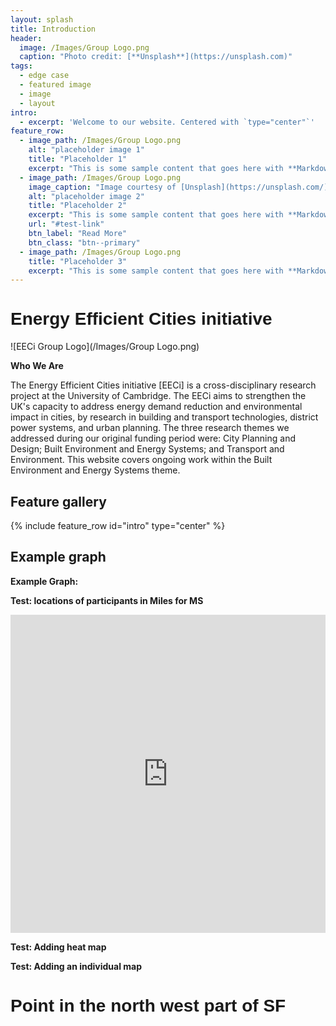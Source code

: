 ```yaml
---
layout: splash
title: Introduction
header:
  image: /Images/Group Logo.png
  caption: "Photo credit: [**Unsplash**](https://unsplash.com)"
tags:
  - edge case
  - featured image
  - image
  - layout
intro: 
  - excerpt: 'Welcome to our website. Centered with `type="center"`'
feature_row:
  - image_path: /Images/Group Logo.png
    alt: "placeholder image 1"
    title: "Placeholder 1"
    excerpt: "This is some sample content that goes here with **Markdown** formatting."
  - image_path: /Images/Group Logo.png
    image_caption: "Image courtesy of [Unsplash](https://unsplash.com/)"
    alt: "placeholder image 2"
    title: "Placeholder 2"
    excerpt: "This is some sample content that goes here with **Markdown** formatting."
    url: "#test-link"
    btn_label: "Read More"
    btn_class: "btn--primary"
  - image_path: /Images/Group Logo.png
    title: "Placeholder 3"
    excerpt: "This is some sample content that goes here with **Markdown** formatting."
---
```


# Energy Efficient Cities initiative

![EECi Group Logo](/Images/Group Logo.png)

**Who We Are**

The Energy Efficient Cities initiative [EECi] is a cross-disciplinary research project at the University of Cambridge. The EECi aims to strengthen the UK's capacity to address energy demand reduction and environmental impact in cities, by research in building and transport technologies, district power systems, and urban planning. The three research themes we addressed during our original funding period were: City Planning and Design; Built Environment and Energy Systems; and Transport and Environment. This website covers ongoing work within the Built Environment and Energy Systems theme.


## Feature gallery

{% include feature_row id="intro" type="center" %}


## Example graph
<b>Example Graph: </b>

<!-- Create object within webpage called example_object -->
<div id="example_object">
</div>
<!-- Call library -->
<script src="https://d3js.org/d3.v6.min.js"></script>

<!-- Script that contains a visualisation -->
<script>
const data = Object.values({
  "LINE1": [
    10,
    11,
    12,
    15
  ],
  "LINE2": [
    21,
    22,
    23,
    32
  ],
  "LINE3": [
    11,
    12,
    13,
    15
  ]
});

var line = d3.line()
  .x((d, i) => x(i))
  .y((d) => y(d));

// set the dimensions and margins of the graph
var margin = {
    top: 50,
    right: 100,
    bottom: 130,
    left: 120
  },
  width = 900 - margin.left - margin.right,
  height = 400 - margin.top - margin.bottom;

// append the svg object to the body of the page
var svg = d3.select("#example_object")
  .append("svg")
  .attr("width", width + margin.left + margin.right)
  .attr("height", height + margin.top + margin.bottom)
  .append("g")
  .attr("transform", `translate(${margin.left}, ${margin.top})`);

// Add X axis
var x = d3.scaleLinear()
  .domain([0, d3.max(data, (d) => d.length)])
  .range([0, width]);

svg.append("g")
  .attr("transform", "translate(0," + height + ")")
  .call(d3.axisBottom(x).ticks(5));

// Add Y axis
// I need help in this area, how can I get the min and max values set in the domain?
var y = d3.scaleLinear()
  .domain([0, d3.max(data, (d) => Math.max(...d))])
  .range([height, 0]);

svg.append("g")
  .call(d3.axisLeft(y));

// Draw the line
// I need help in this area, how can I get the lines plotted, js gives error in this!
svg.selectAll(".line")
  .data(data)
  .enter()
  .append("path")
  .attr("fill", "none")
  .attr("stroke", "black")
  .attr("stroke-width", 1.5)
  .attr("d", (d) => line(d));

</script>


**Test: locations of participants in Miles for MS**

<iframe title="Participants in Miles for MS" aria-label="chart" id="datawrapper-chart-OEM92" src="https://datawrapper.dwcdn.net/OEM92/1/" scrolling="no" frameborder="0" style="width: 0; min-width: 100% !important; border: none;" height="509"></iframe>
<script type="text/javascript">!function(){"use strict";window.addEventListener("message",(function(a){if(void 0!==a.data["datawrapper-height"])for(var e in a.data["datawrapper-height"]){var t=document.getElementById("datawrapper-chart-"+e)||document.querySelector("iframe[src*='"+e+"']");t&&(t.style.height=a.data["datawrapper-height"][e]+"px")}}))}();
</script>

**Test: Adding heat map**

<!DOCTYPE html>
<meta charset="utf-8">

<!-- Load d3.js -->
<script src="https://d3js.org/d3.v4.js"></script>

<!-- Create a div where the graph will take place -->
<div id="my_dataviz"></div>

<!-- Load color palettes -->
<script src="https://d3js.org/d3-scale-chromatic.v1.min.js"></script>


<script>

// set the dimensions and margins of the graph
var margin = {top: 80, right: 25, bottom: 30, left: 40},
  width = 450 - margin.left - margin.right,
  height = 450 - margin.top - margin.bottom;

// append the svg object to the body of the page
var svg = d3.select("#my_dataviz")
.append("svg")
  .attr("width", width + margin.left + margin.right)
  .attr("height", height + margin.top + margin.bottom)
.append("g")
  .attr("transform",
        "translate(" + margin.left + "," + margin.top + ")");

//Read the data
d3.csv("https://raw.githubusercontent.com/holtzy/D3-graph-gallery/master/DATA/heatmap_data.csv", function(data) {

  // Labels of row and columns -> unique identifier of the column called 'group' and 'variable'
  var myGroups = d3.map(data, function(d){return d.group;}).keys()
  var myVars = d3.map(data, function(d){return d.variable;}).keys()

  // Build X scales and axis:
  var x = d3.scaleBand()
    .range([ 0, width ])
    .domain(myGroups)
    .padding(0.05);
  svg.append("g")
    .style("font-size", 15)
    .attr("transform", "translate(0," + height + ")")
    .call(d3.axisBottom(x).tickSize(0))
    .select(".domain").remove()

  // Build Y scales and axis:
  var y = d3.scaleBand()
    .range([ height, 0 ])
    .domain(myVars)
    .padding(0.05);
  svg.append("g")
    .style("font-size", 15)
    .call(d3.axisLeft(y).tickSize(0))
    .select(".domain").remove()

  // Build color scale
  var myColor = d3.scaleSequential()
    .interpolator(d3.interpolateInferno)
    .domain([1,100])

  // create a tooltip
  var tooltip = d3.select("#my_dataviz")
    .append("div")
    .style("opacity", 0)
    .attr("class", "tooltip")
    .style("background-color", "white")
    .style("border", "solid")
    .style("border-width", "2px")
    .style("border-radius", "5px")
    .style("padding", "5px")

  // Three function that change the tooltip when user hover / move / leave a cell
  var mouseover = function(d) {
    tooltip
      .style("opacity", 1)
    d3.select(this)
      .style("stroke", "black")
      .style("opacity", 1)
  }
  var mousemove = function(d) {
    tooltip
      .html("The exact value of<br>this cell is: " + d.value)
      .style("left", (d3.mouse(this)[0]+70) + "px")
      .style("top", (d3.mouse(this)[1]) + "px")
  }
  var mouseleave = function(d) {
    tooltip
      .style("opacity", 0)
    d3.select(this)
      .style("stroke", "none")
      .style("opacity", 0.8)
  }

  // add the squares
  svg.selectAll()
    .data(data, function(d) {return d.group+':'+d.variable;})
    .enter()
    .append("rect")
      .attr("x", function(d) { return x(d.group) })
      .attr("y", function(d) { return y(d.variable) })
      .attr("rx", 4)
      .attr("ry", 4)
      .attr("width", x.bandwidth() )
      .attr("height", y.bandwidth() )
      .style("fill", function(d) { return myColor(d.value)} )
      .style("stroke-width", 4)
      .style("stroke", "none")
      .style("opacity", 0.8)
    .on("mouseover", mouseover)
    .on("mousemove", mousemove)
    .on("mouseleave", mouseleave)
})

// Add title to graph
svg.append("text")
        .attr("x", 0)
        .attr("y", -50)
        .attr("text-anchor", "left")
        .style("font-size", "22px")
        .text("A d3.js heatmap");

// Add subtitle to graph
svg.append("text")
        .attr("x", 0)
        .attr("y", -20)
        .attr("text-anchor", "left")
        .style("font-size", "14px")
        .style("fill", "grey")
        .style("max-width", 400)
        .text("A short description of the take-away message of this chart.");


</script>

**Test: Adding an individual map**

<!DOCTYPE html>
<html>
<head>
<meta charset="utf-8">
<title>Point on a map D3</title>

<script src="http://d3js.org/d3.v3.min.js" charset="utf-8"></script>
<script src="http://d3js.org/topojson.v1.min.js"></script>

<style type="text/css">
	.feature {
		fill: none;
		stroke: grey;
		stroke-width: 1px;
  		stroke-linejoin: round;
	}
	.mesh {
		fill: none;
  		stroke: lightgrey;
  		stroke-width: 2px;
  		stroke-linejoin: round;
	}
	h1 {
		font-family: sans-serif;
	}
</style>
</head>
<body>
	<h1>Point in the north west part of SF</h1>


<script type="text/javascript">

var width = 950,
    height = 550;

// set projection
var projection = d3.geo.mercator();

// create path variable
var path = d3.geo.path()
    .projection(projection);


d3.json("us.json", function(error, topo) { console.log(topo);

  	states = topojson.feature(topo, topo.objects.states).features

  	// set projection parameters
  	projection
      .scale(1000)
      .center([-106, 37.5])

    // create svg variable
    var svg = d3.select("body").append("svg")
    				.attr("width", width)
    				.attr("height", height);

    // points
    aa = [-122.490402, 37.786453];
	bb = [-122.389809, 37.72728];

	console.log(projection(aa),projection(bb));

	// add states from topojson
	svg.selectAll("path")
      .data(states).enter()
      .append("path")
      .attr("class", "feature")
      .style("fill", "steelblue")
      .attr("d", path);

    // put boarder around states 
  	svg.append("path")
      .datum(topojson.mesh(topo, topo.objects.states, function(a, b) { return a !== b; }))
      .attr("class", "mesh")
      .attr("d", path);

    // add circles to svg
    svg.selectAll("circle")
		.data([aa,bb]).enter()
		.append("circle")
		.attr("cx", function (d) { console.log(projection(d)); return projection(d)[0]; })
		.attr("cy", function (d) { return projection(d)[1]; })
		.attr("r", "8px")
		.attr("fill", "red")

});

</script>
    
</body>
</html>
